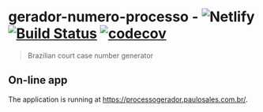 # gerador-numero-processo - ![Netlify](https://img.shields.io/netlify/fb1be282-bb62-43c1-985b-ca394c855eaf) [![Build Status](https://travis-ci.com/paulosales/gerador-nb.svg?branch=master)](https://travis-ci.com/paulosales/gerador-nb) [![codecov](https://codecov.io/gh/paulosales/gerador-nb/branch/master/graph/badge.svg)](https://codecov.io/gh/paulosales/gerador-nb)

> Brazilian court case number generator

## On-line app

The application is running at https://processogerador.paulosales.com.br/.
